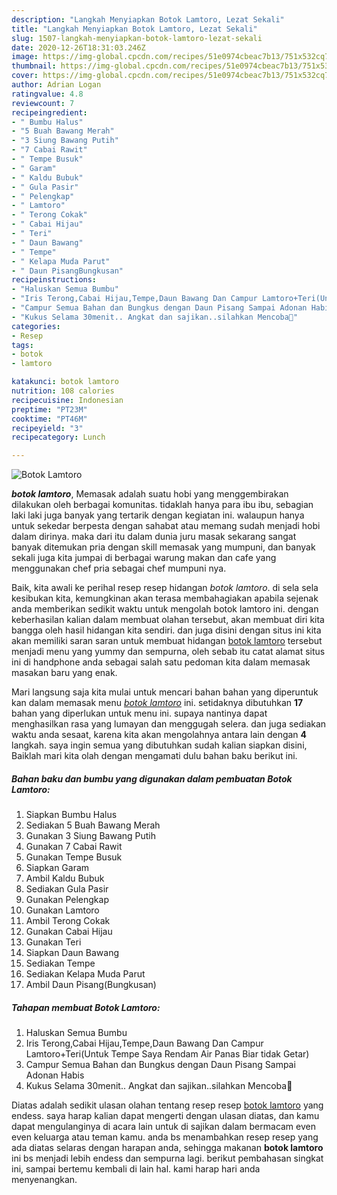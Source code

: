 ```yaml
---
description: "Langkah Menyiapkan Botok Lamtoro, Lezat Sekali"
title: "Langkah Menyiapkan Botok Lamtoro, Lezat Sekali"
slug: 1507-langkah-menyiapkan-botok-lamtoro-lezat-sekali
date: 2020-12-26T18:31:03.246Z
image: https://img-global.cpcdn.com/recipes/51e0974cbeac7b13/751x532cq70/botok-lamtoro-foto-resep-utama.jpg
thumbnail: https://img-global.cpcdn.com/recipes/51e0974cbeac7b13/751x532cq70/botok-lamtoro-foto-resep-utama.jpg
cover: https://img-global.cpcdn.com/recipes/51e0974cbeac7b13/751x532cq70/botok-lamtoro-foto-resep-utama.jpg
author: Adrian Logan
ratingvalue: 4.8
reviewcount: 7
recipeingredient:
- " Bumbu Halus"
- "5 Buah Bawang Merah"
- "3 Siung Bawang Putih"
- "7 Cabai Rawit"
- " Tempe Busuk"
- " Garam"
- " Kaldu Bubuk"
- " Gula Pasir"
- " Pelengkap"
- " Lamtoro"
- " Terong Cokak"
- " Cabai Hijau"
- " Teri"
- " Daun Bawang"
- " Tempe"
- " Kelapa Muda Parut"
- " Daun PisangBungkusan"
recipeinstructions:
- "Haluskan Semua Bumbu"
- "Iris Terong,Cabai Hijau,Tempe,Daun Bawang Dan Campur Lamtoro+Teri(Untuk Tempe Saya Rendam Air Panas Biar tidak Getar)"
- "Campur Semua Bahan dan Bungkus dengan Daun Pisang Sampai Adonan Habis"
- "Kukus Selama 30menit.. Angkat dan sajikan..silahkan Mencoba🥰"
categories:
- Resep
tags:
- botok
- lamtoro

katakunci: botok lamtoro 
nutrition: 108 calories
recipecuisine: Indonesian
preptime: "PT23M"
cooktime: "PT46M"
recipeyield: "3"
recipecategory: Lunch

---
```



![Botok Lamtoro](https://img-global.cpcdn.com/recipes/51e0974cbeac7b13/751x532cq70/botok-lamtoro-foto-resep-utama.jpg)

<b><i>botok lamtoro</i></b>, Memasak adalah suatu hobi yang menggembirakan dilakukan oleh berbagai komunitas. tidaklah hanya para ibu ibu, sebagian laki laki juga banyak yang tertarik dengan kegiatan ini. walaupun hanya untuk sekedar berpesta dengan sahabat atau memang sudah menjadi hobi dalam dirinya. maka dari itu dalam dunia juru masak sekarang sangat banyak ditemukan pria dengan skill memasak yang mumpuni, dan banyak sekali juga kita jumpai di berbagai warung makan dan cafe yang menggunakan chef pria sebagai chef mumpuni nya.



Baik, kita awali ke perihal resep resep hidangan <i>botok lamtoro</i>. di sela sela kesibukan kita, kemungkinan akan terasa membahagiakan apabila sejenak anda memberikan sedikit waktu untuk mengolah botok lamtoro ini. dengan keberhasilan kalian dalam membuat olahan tersebut, akan membuat diri kita bangga oleh hasil hidangan kita sendiri. dan juga disini dengan situs ini kita akan memiliki saran saran untuk membuat hidangan <u>botok lamtoro</u> tersebut menjadi menu yang yummy dan sempurna, oleh sebab itu catat alamat situs ini di handphone anda sebagai salah satu pedoman kita dalam memasak masakan baru yang enak.


Mari langsung saja kita mulai untuk mencari bahan bahan yang diperuntuk kan dalam memasak menu <u><i>botok lamtoro</i></u> ini. setidaknya dibutuhkan <b>17</b> bahan yang diperlukan untuk menu ini. supaya nantinya dapat menghasilkan rasa yang lumayan dan menggugah selera. dan juga sediakan waktu anda sesaat, karena kita akan mengolahnya antara lain dengan <b>4</b> langkah. saya ingin semua yang dibutuhkan sudah kalian siapkan disini, Baiklah mari kita olah dengan mengamati dulu bahan baku berikut ini.

<!--inarticleads1-->

##### Bahan baku dan bumbu yang digunakan dalam pembuatan Botok Lamtoro:

1. Siapkan  Bumbu Halus
1. Sediakan 5 Buah Bawang Merah
1. Gunakan 3 Siung Bawang Putih
1. Gunakan 7 Cabai Rawit
1. Gunakan  Tempe Busuk
1. Siapkan  Garam
1. Ambil  Kaldu Bubuk
1. Sediakan  Gula Pasir
1. Gunakan  Pelengkap
1. Gunakan  Lamtoro
1. Ambil  Terong Cokak
1. Gunakan  Cabai Hijau
1. Gunakan  Teri
1. Siapkan  Daun Bawang
1. Sediakan  Tempe
1. Sediakan  Kelapa Muda Parut
1. Ambil  Daun Pisang(Bungkusan)




<!--inarticleads2-->

##### Tahapan membuat Botok Lamtoro:

1. Haluskan Semua Bumbu
1. Iris Terong,Cabai Hijau,Tempe,Daun Bawang Dan Campur Lamtoro+Teri(Untuk Tempe Saya Rendam Air Panas Biar tidak Getar)
1. Campur Semua Bahan dan Bungkus dengan Daun Pisang Sampai Adonan Habis
1. Kukus Selama 30menit.. Angkat dan sajikan..silahkan Mencoba🥰




Diatas adalah sedikit ulasan olahan tentang resep resep <u>botok lamtoro</u> yang endess. saya harap kalian dapat mengerti dengan ulasan diatas, dan kamu dapat mengulanginya di acara lain untuk di sajikan dalam bermacam even even keluarga atau teman kamu. anda bs menambahkan resep resep yang ada diatas selaras dengan harapan anda, sehingga makanan <b>botok lamtoro</b> ini bs menjadi lebih endess dan sempurna lagi. berikut pembahasan singkat ini, sampai bertemu kembali di lain hal. kami harap hari anda menyenangkan.
